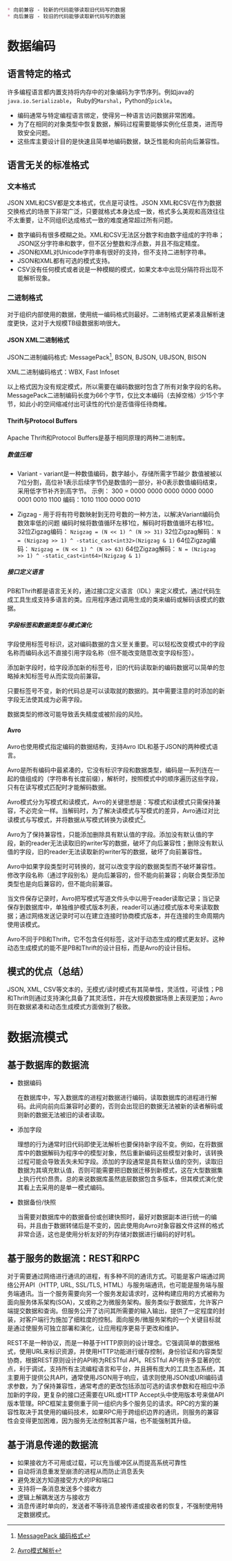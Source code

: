 ```markdown
* 向前兼容 - 较新的代码能够读取旧代码写的数据
* 向后兼容 - 较旧的代码能够读取新代码写的数据
```

# 数据编码

## 语言特定的格式

许多编程语言都内置支持将内存中的对象编码为字节序列。例如java的```java.io.Serializable```， Ruby的```Marshal```，Python的```pickle```。

* 编码通常与特定编程语言绑定，使得另一种语言访问数据非常困难。
* 为了在相同的对象类型中恢复数据，解码过程需要能够实例化任意类，进而导致安全问题。
* 这些库主要设计目的是快速且简单地编码数据，缺乏性能和向前向后兼容性。

## 语言无关的标准格式

### 文本格式

JSON XML和CSV都是文本格式，优点是可读性。JSON XML和CSV在作为数据交换格式的场景下非常广泛，只要就格式本身达成一致，格式多么美观和高效往往不太重要，让不同组织达成格式一致的难度通常超过所有问题。

* 数字编码有很多模糊之处。XML和CSV无法区分数字和由数字组成的字符串；JSON区分字符串和数字，但不区分整数和浮点数，并且不指定精度。
* JSON和XML对Unicode字符串有很好的支持，但不支持二进制字符串。
* JSON和XML都有可选的模式支持。
* CSV没有任何模式或者说是一种模糊的模式，如果文本中出现分隔符将出现不能解析现象。

### 二进制格式

对于组织内部使用的数据，使用统一编码格式则最好。二进制格式更紧凑且解析速度更快，这对于大规模TB级数据影响很大。

#### JSON XML二进制格式

JSON二进制编码格式: MessagePack[^1], BSON, BJSON, UBJSON, BISON

[^1]:[MessagePack 编码格式](http://i5ting.github.io/msgpack-specification/)

XML二进制编码格式：WBX, Fast Infoset

以上格式因为没有规定模式，所以需要在编码数据时包含了所有对象字段的名称。MessagePack二进制编码长度为66个字节，仅比文本编码（去掉空格）少15个字节，如此小的空间缩减付出可读性的代价是否值得任待商榷。

#### Thrift与Protocol Buffers

Apache Thrift和Protocol Buffers是基于相同原理的两种二进制库。

##### 数值压缩

* Variant - variant是一种数值编码，数字越小，存储所需字节越少
数值被被以7位分割，高位补1表示后续字节仍是数值的一部分，补0表示数值编码结束，采用低字节补齐到高字节。
示例： 300 = 0000 0000 0000 0000 0000 0001 0010 1100
编码：1010 1100 0000 0010

* Zigzag - 用于将有符号数映射到无符号数的一种方法，以解决Variant编码负数效率低的问题
编码时候将数值循环左移1位，解码时将数值循环右移1位。
32位Zigzag编码： ```Nzigzag = (N << 1) ^ (N >> 31)```
32位Zigzag解码： ```N = (Nzigzag >> 1) ^ -static_cast<int32>(Nzigzag & 1)```
64位Zigzag编码： ```Nzigzag = (N << 1) ^ (N >> 63)```
64位Zigzag解码： ```N = (Nzigzag >> 1) ^ -static_cast<int64>(Nzigzag & 1)```

##### 接口定义语言

PB和Thrift都是语言无关的，通过接口定义语言（IDL）来定义模式，通过代码生成工具生成支持多语言的类。应用程序通过调用生成的类来编码或解码该模式的数据。

##### 字段标签和数据类型与模式演化

字段使用标签号标识，这对编码数据的含义至关重要。可以轻松改变模式中的字段名称而编码永远不直接引用字段名称（但不能改变随意改变字段标签）。

添加新字段时，给字段添加新的标签号，旧的代码读取新的编码数据可以简单的忽略掉未知标签号从而实现向前兼容。

只要标签号不变，新的代码总是可以读取就的数据的。其中需要注意的时添加的新字段无法使其成为必需字段。

数据类型的修改可能导致丢失精度或被阶段的风险。

#### Avro

Avro也使用模式指定编码的数据结构，支持Avro IDL和基于JSON的两种模式语言。

Avro是所有编码中最紧凑的，它没有标识字段和数据类型，编码是一系列连在一起的值组成的（字符串有长度前缀），解析时，按照模式中的顺序遍历这些字段，只有在读写模式匹配时才能解码数据。

Avro模式分为写模式和读模式，Avro的关键思想是：写模式和读模式只需保持兼容，不必完全一样。当解码时，为了解决读模式与写模式的差异，Avro通过对比读模式与写模式，并将数据从写模式转换为读模式[^2]。

[^2]: [Avro模式解析](https://avro.apache.org/docs/current/spec.html#Schema+Resolution)

Avro为了保持兼容性，只能添加删除具有默认值的字段。添加没有默认值的字段，新的reader无法读取旧的writer写的数据，破坏了向后兼容性；删除没有默认值的字段，旧的reader无法读取新的writer写的数据，破坏了向前兼容性。

Avro中如果字段类型时可转换的，就可以改变字段的数据类型而不破坏兼容性。修改字段名称（通过字段别名）是向后兼容的，但不能向前兼容；向联合类型添加类型也是向后兼容的，但不能向前兼容。

当文件保存记录时，Avro把写模式写道文件头中以用于reader读取记录；当记录保存到数据库中，单独维护模式版本列表，reader可以通过模式版本号来读取数据；通过网络发送记录时可以在建立连接时协商模式版本，并在连接的生命周期内使用该模式。

Avro不同于PB和Thrift，它不包含任何标签，这对于动态生成的模式更友好。这种动态生成模式的能不是PB和Thrift的设计目标，而是Avro的设计目标。

## 模式的优点（总结）

JSON, XML, CSV等文本的，无模式/读时模式有其简单性，灵活性，可读性；PB和Thrift则通过支持演化具备了其灵活性，并在大规模数据场景上表现更加；Avro则在数据紧凑和动态生成模式方面做到了极致。

# 数据流模式

## 基于数据库的数据流

* 数据编码

  在数据库中，写入数据库的进程对数据进行编码，读取数据库的进程进行解码。此间向前向后兼容时必要的，否则会出现旧的数据无法被新的读者解码或则新的数据无法被旧的读者读取。

* 添加字段

  理想的行为通常时旧代码即使无法解析也要保持新字段不变。例如，在将数据库中的数据解码为程序中的模型对象，然后重新编码这些模型对象时，该转换过程可能会导致丢失未知字段。添加的字段通常是具有默认值的空列，读取旧数据为其填充默认值，否则可能需要把旧数据迁移到新模式，这在大型数据集上执行代价昂贵。总的来说数据库虽然底层数据包含多版本，但其模式演化使其看上去采用的是单一模式编码。

* 数据备份/快照

  当需要对数据库中的数据备份或创建快照时，最好对数据副本进行统一的编码，并且由于数据转储后是不变的，因此使用向Avro对象容器文件这样的格式非常合适，这也是使用分析友好的列存储对数据进行编码的好时机。

## 基于服务的数据流：REST和RPC

对于需要通过网络进行通讯的进程，有多种不同的通讯方式。可能是客户端通过网络公开API（HTTP, URL, SSL/TLS, HTML）与服务端通讯，也可能是服务端与服务端通讯。当一个服务需要向另一个服务发起请求时，这种构建应用的方式被称为面向服务体系架构(SOA)，又或称之为微服务架构。服务类似于数据库，允许客户端提交数据和查询。但服务公开了访问其所需要的输入输出，提供了一定程度的封装，对客户端行为施加了细粒度的控制。面向服务/微服务架构的一个关键目标就是通过使服务可独立部署和演化，让应用程序更易于更改和维护。

REST不是一种协议，而是一种基于HTTP原则的设计理念。它强调简单的数据格式，使用URL来标识资源，并使用HTTP功能进行缓存控制，身份验证和内容类型协商，根据REST原则设计的API称为RESTful API。RESTful API有许多显著的优点，利于调试，支持所有主流编程语言和平台，并且拥有庞大的工具生态系统，其主要用于提供公共API，通常使用JSON用于响应，请求则使用JSON或URI编码请求参数，为了保持兼容性，通常考虑的更改包括添加可选的请求参数和在相应中添加新的字段，更复杂的接口还需要在URL或HTTP Accept头中使用版本号来做API版本管理。RPC框架主要侧重于同一组织内多个服务见的请求。RPC的方案的兼容性取决于其使用的编码技术，如果RPC用于跨组织边界的通讯，则服务的兼容性会变得更加困难，因为服务无法控制其客户端，也不能强制其升级。

## 基于消息传递的数据流

* 如果接收方不可用或过载，可以充当缓冲区从而提高系统可靠性
* 自动将消息重发至崩溃的进程从而防止消息丢失
* 避免发送方知道接受方大的IP和端口
* 支持将一条消息发送多个接收方
* 逻辑上解耦发送方与接收方
* 消息传递时单向的，发送者不等待消息被传递或接收者的恢复，不强制使用特定数据模式。


